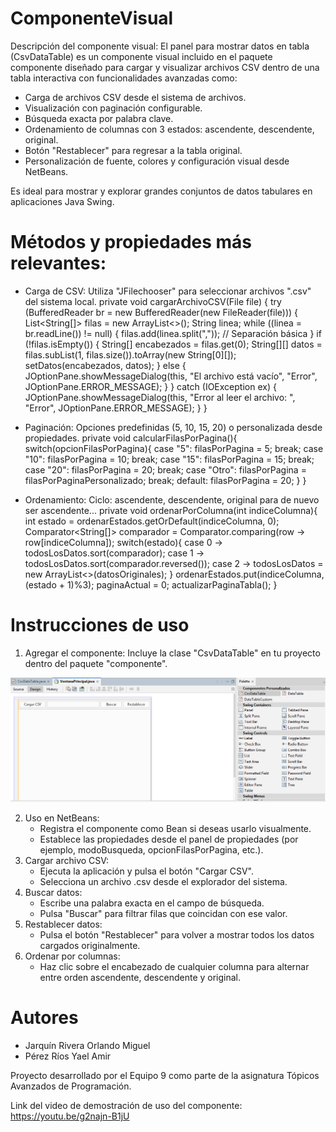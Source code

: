 # ComponenteVisual

Descripción del componente visual:
El panel para mostrar datos en tabla (CsvDataTable) es un componente visual incluido en el paquete componente diseñado para cargar y visualizar archivos CSV dentro de una tabla interactiva con funcionalidades avanzadas como:
-  Carga de archivos CSV desde el sistema de archivos.
-  Visualización con paginación configurable.
-  Búsqueda exacta por palabra clave.
-  Ordenamiento de columnas con 3 estados: ascendente, descendente, original.
-  Botón "Restablecer" para regresar a la tabla original.
-  Personalización de fuente, colores y configuración visual desde NetBeans.

Es ideal para mostrar y explorar grandes conjuntos de datos tabulares en aplicaciones Java Swing.

# Métodos y propiedades más relevantes:

- Carga de CSV: Utiliza "JFilechooser" para seleccionar archivos ".csv" del sistema local.
private void cargarArchivoCSV(File file) {
        try (BufferedReader br = new BufferedReader(new FileReader(file))) {
            List<String[]> filas = new ArrayList<>();
            String linea;
            while ((linea = br.readLine()) != null) {
                filas.add(linea.split(",")); // Separación básica
            }
            if (!filas.isEmpty()) {
                String[] encabezados = filas.get(0);
                String[][] datos = filas.subList(1, filas.size()).toArray(new String[0][]);
                setDatos(encabezados, datos);
            } else {
                JOptionPane.showMessageDialog(this, "El archivo está vacío", "Error", JOptionPane.ERROR_MESSAGE);
            }
        } catch (IOException ex) {
            JOptionPane.showMessageDialog(this, "Error al leer el archivo: ", "Error", JOptionPane.ERROR_MESSAGE);
        }
    }

- Paginación: Opciones predefinidas (5, 10, 15, 20) o personalizada desde propiedades. 
private void calcularFilasPorPagina(){
        switch(opcionFilasPorPagina){
            case "5": filasPorPagina = 5; break;
            case "10": filasPorPagina = 10; break;
            case "15": filasPorPagina = 15; break;
            case "20": filasPorPagina = 20; break;
            case "Otro": filasPorPagina = filasPorPaginaPersonalizado; break;
            default: filasPorPagina = 20;
        }
    }

- Ordenamiento: Ciclo: ascendente, descendente, original para de nuevo ser ascendente... 
private void ordenarPorColumna(int indiceColumna){
        int estado = ordenarEstados.getOrDefault(indiceColumna, 0);
        Comparator<String[]> comparador = Comparator.comparing(row -> row[indiceColumna]);
        switch(estado){
            case 0 -> todosLosDatos.sort(comparador);
            case 1 -> todosLosDatos.sort(comparador.reversed());
            case 2 -> todosLosDatos = new ArrayList<>(datosOriginales);
        }
        ordenarEstados.put(indiceColumna, (estado + 1)%3);
        paginaActual = 0;
        actualizarPaginaTabla();
    }

# Instrucciones de uso
1. Agregar el componente: Incluye la clase "CsvDataTable" en tu proyecto dentro del paquete "componente".


![Una bonita imagen](Instruccion1.png)












   
2. Uso en NetBeans:
   - Registra el componente como Bean si deseas usarlo visualmente.
   - Establece las propiedades desde el panel de propiedades (por ejemplo, modoBusqueda, opcionFilasPorPagina, etc.).
3. Cargar archivo CSV:
   - Ejecuta la aplicación y pulsa el botón "Cargar CSV".
   - Selecciona un archivo .csv desde el explorador del sistema.
4. Buscar datos:
   - Escribe una palabra exacta en el campo de búsqueda.
   - Pulsa "Buscar" para filtrar filas que coincidan con ese valor.
5. Restablecer datos:
   - Pulsa el botón "Restablecer" para volver a mostrar todos los datos cargados originalmente.
6. Ordenar por columnas:
   - Haz clic sobre el encabezado de cualquier columna para alternar entre orden ascendente, descendente y original.


# Autores

- Jarquín Rivera Orlando Miguel
- Pérez Ríos Yael Amir

Proyecto desarrollado por el Equipo 9 como parte de la asignatura Tópicos Avanzados de Programación.

Link del video de demostración de uso del componente:
https://youtu.be/g2najn-B1jU

